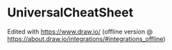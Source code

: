 # UniversalCheatSheet
Edited with https://www.draw.io/ (offline version @ https://about.draw.io/integrations/#integrations_offline)
